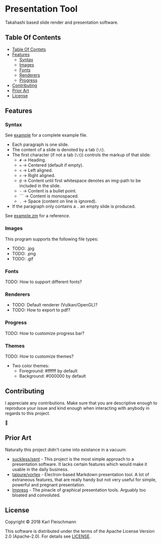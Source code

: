 # Presentation Tool

Takahashi based slide render and presentation software.

## Table Of Contents

- [Table Of Contets](#table-of-contents)
- [Features](#features)
  - [Syntax](#syntax)
  - [Images](#images)
  - [Fonts](#fonts)
  - [Renderers](#renderers)
  - [Progress](#progress)
- [Contributing](#contributing)
- [Prior Art](#prior-art)
- [License](#license)

## Features

### Syntax

See [example](./example) for a complete example file.

- Each paragraph is one slide.
- The content of a slide is denoted by a tab (`\t`).
- The first character (if not a tab (`\t`)) controls the markup of that slide:
    - `#`  -> Heading.
    - `=`  -> Centered (default if empty).
    - `<`  -> Left aligned.
    - `>`  -> Right aligned.
    - `@`  -> Content until first whitespace denotes an img-path to be included
              in the slide.
    - `-`  -> Content is a bullet point.
    - `\`` -> Content is monospaced.
    - `.`  -> Space (content on line is ignored).
- If the paragraph only contains a `.` an empty slide is produced.

See [example.zm](./example.zm) for a reference.

### Images

This program supports the following file types:

- TODO: .jpg
- TODO: .png
- TODO: .gif

### Fonts

TODO: How to support different fonts?

### Renderers

- TODO: Default renderer (Vulkan/OpenGL)?
- TODO: How to export to pdf?

### Progress

TODO: How to customize progress bar?

### Themes

TODO: How to customize themes?

- Two color themes:
  - Foreground: #ffffff by default
  - Background: #000000 by default

## Contributing

I appreciate any contributions. Make sure that you are descriptive enough to
reproduce your issue and kind enough when interacting with anybody in regards
to this project.

:bow:

## Prior Art

Naturally this project didn't came into existance in a vacuum:

- [suckless/sent][suckless/sent] - This project is the most simple approach to
    a presentation software. It lacks certain features which would make it
    usable in the daily business.
- [tajpure/vortex][tajpure/vortex] - Electron-based Markdown presentation tool.
    A lot of extraneous features, that are really handy but not very useful for
    simple, powerful and pregnant presentation.
- [Impress][libreoffice/impress] - The pinacle of graphical presentation tools.
    Arguably too bloated and convoluted.

## License

Copyright © 2018 Karl Fleischmann

This software is distributed under the terms of the Apache License Version 2.0
(Apache-2.0). For details see [LICENSE](./LICENSE).


[suckless/sent]: https://tools.suckless.org/sent/
[tajpure/vortex]: https://github.com/tajpure/vortex
[libreoffice/impress]: https://www.libreoffice.org/discover/impress/
